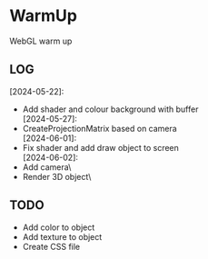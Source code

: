 # WarmUp
WebGL warm up

## LOG
[2024-05-22]: 
* Add shader and colour background with buffer\
[2024-05-27]:
* CreateProjectionMatrix based on camera\
[2024-06-01]:
* Fix shader and add draw object to screen\
[2024-06-02]:
* Add camera\
* Render 3D object\

## TODO
* Add color to object
* Add texture to object
* Create CSS file
